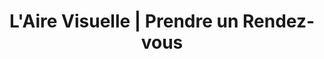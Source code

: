 ---
title: "L'Aire Visuelle | Prendre un Rendez-vous"
slug: rendez-vous-opticien
identifiant: rendez-vous-opticien
titre: "Prenez rendez-vous avec un(e) de nos opticien(ne)s"
description: "Une équipe d'experts prêts à vous aider. Prenez rendez-vous aujourd'hui."
layout: rendez-vous
i18nlanguage: fr
image: /img/optometriste-a-propos.jpg
header:
  transparent: false
  dark: false
noindex: true
od: false
ood: true
odcontent:
  ligne1: >-
    Vous pouvez réserver en ligne directement dans l'horaire respectif de **nos optométristes**.
  ligne2: >-
    Nous sommes disponibles pour répondre à toutes vos questions, ainsi que pour vous conseiller dans le choix de lunettes de prescription, de lunettes solaires ou de verres de contact.
oodcontent: >-
  Vous pouvez remplir le formulaire ci-bas directement pour réserver une plage horaire avec eux.
---